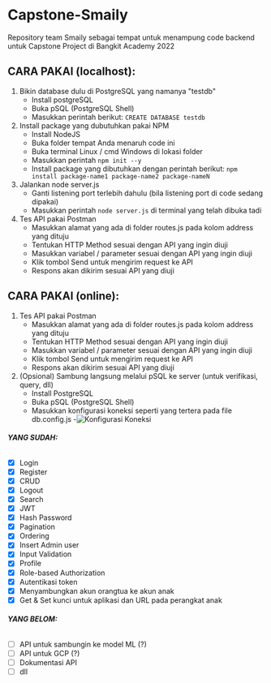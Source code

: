 # Capstone-Smaily

Repository team Smaily sebagai tempat untuk menampung code backend untuk Capstone Project di Bangkit Academy 2022

## CARA PAKAI (localhost):
1. Bikin database dulu di PostgreSQL yang namanya "testdb"
   - Install postgreSQL
   - Buka pSQL (PostgreSQL Shell)
   - Masukkan perintah berikut: ```CREATE DATABASE testdb```
2. Install package yang dubutuhkan pakai NPM
   - Install NodeJS
   - Buka folder tempat Anda menaruh code ini
   - Buka terminal Linux / cmd Windows di lokasi folder
   - Masukkan perintah ```npm init --y```
   - Install package yang dibutuhkan dengan perintah berikut: ```npm install package-name1 package-name2 package-nameN```
3. Jalankan node server.js
   - Ganti listening port terlebih dahulu (bila listening port di code sedang dipakai)
   - Masukkan perintah ```node server.js``` di terminal yang telah dibuka tadi
4. Tes API pakai Postman
   - Masukkan alamat yang ada di folder routes.js pada kolom address yang dituju
   - Tentukan HTTP Method sesuai dengan API yang ingin diuji
   - Masukkan variabel / parameter sesuai dengan API yang ingin diuji
   - Klik tombol Send untuk mengirim request ke API
   - Respons akan dikirim sesuai API yang diuji

## CARA PAKAI (online):
1. Tes API pakai Postman
   - Masukkan alamat yang ada di folder routes.js pada kolom address yang dituju
   - Tentukan HTTP Method sesuai dengan API yang ingin diuji
   - Masukkan variabel / parameter sesuai dengan API yang ingin diuji
   - Klik tombol Send untuk mengirim request ke API
   - Respons akan dikirim sesuai API yang diuji
2. (Opsional) Sambung langsung melalui pSQL ke server (untuk verifikasi, query, dll)
   - Install PostgreSQL
   - Buka pSQL (PostgreSQL Shell)
   - Masukkan konfigurasi koneksi seperti yang tertera pada file db.config.js
      -![Konfigurasi Koneksi](https://user-images.githubusercontent.com/69382273/172047643-8b0c76d9-d1a1-4694-8d6e-e94abe046dd7.png)


###### **YANG SUDAH:**
- [x] Login
- [x] Register
- [x] CRUD
- [x] Logout
- [x] Search
- [x] JWT
- [x] Hash Password
- [x] Pagination
- [x] Ordering
- [x] Insert Admin user
- [x] Input Validation
- [x] Profile
- [x] Role-based Authorization
- [x] Autentikasi token
- [x] Menyambungkan akun orangtua ke akun anak
- [x] Get & Set kunci untuk aplikasi dan URL pada perangkat anak

###### **YANG BELOM:**
- [ ] API untuk sambungin ke model ML (?)
- [ ] API untuk GCP (?)
- [ ] Dokumentasi API
- [ ] dll
